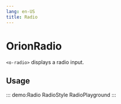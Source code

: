 ```yaml
---
lang: en-US
title: Radio
---
```


# OrionRadio


`<o-radio>` displays a radio input.
## Usage

::: demo:Radio
RadioStyle
RadioPlayground
:::

<attribute-table/>

